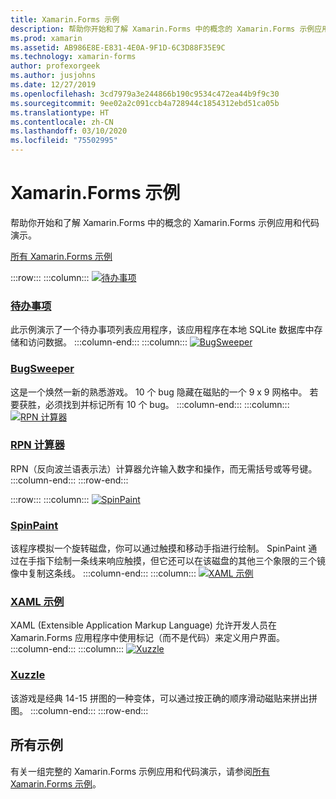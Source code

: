 ```yaml
---
title: Xamarin.Forms 示例
description: 帮助你开始和了解 Xamarin.Forms 中的概念的 Xamarin.Forms 示例应用和代码演示。
ms.prod: xamarin
ms.assetid: AB986E8E-E831-4E0A-9F1D-6C3D88F35E9C
ms.technology: xamarin-forms
author: profexorgeek
ms.author: jusjohns
ms.date: 12/27/2019
ms.openlocfilehash: 3cd7979a3e244866b190c9534c472ea44b9f9c30
ms.sourcegitcommit: 9ee02a2c091ccb4a728944c1854312ebd51ca05b
ms.translationtype: HT
ms.contentlocale: zh-CN
ms.lasthandoff: 03/10/2020
ms.locfileid: "75502995"
---
```

# <a name="xamarinforms-samples"></a>Xamarin.Forms 示例

帮助你开始和了解 Xamarin.Forms 中的概念的 Xamarin.Forms 示例应用和代码演示。

[所有 Xamarin.Forms 示例](https://docs.microsoft.com/samples/browse/?products=xamarin&term=Xamarin.Forms)

:::row:::
    :::column:::
[![待办事项](images/todo.png)](https://docs.microsoft.com/samples/xamarin/xamarin-forms-samples/todo/)

### <a name="todo"></a>[待办事项](https://docs.microsoft.com/samples/xamarin/xamarin-forms-samples/todo/)

此示例演示了一个待办事项列表应用程序，该应用程序在本地 SQLite 数据库中存储和访问数据。
    :::column-end:::
    :::column:::
[![BugSweeper](images/bugsweeper.png)](https://docs.microsoft.com/samples/xamarin/xamarin-forms-samples/bugsweeper/)

### <a name="bugsweeper"></a>[BugSweeper](https://docs.microsoft.com/samples/xamarin/xamarin-forms-samples/bugsweeper/)

这是一个焕然一新的熟悉游戏。 10 个 bug 隐藏在磁贴的一个 9 x 9 网格中。 若要获胜，必须找到并标记所有 10 个 bug。
    :::column-end:::
    :::column:::
[![RPN 计算器](images/rpncalc.png)](https://docs.microsoft.com/samples/xamarin/xamarin-forms-samples/rpncalculator/)

### <a name="rpn-calculator"></a>[RPN 计算器](https://docs.microsoft.com/samples/xamarin/xamarin-forms-samples/rpncalculator/)

RPN（反向波兰语表示法）计算器允许输入数字和操作，而无需括号或等号键。
    :::column-end:::
:::row-end:::

:::row:::
    :::column:::
[![SpinPaint](images/spinpaint.png)](https://docs.microsoft.com/samples/xamarin/xamarin-forms-samples/skiasharpforms-spinpaint/)

### <a name="spinpaint"></a>[SpinPaint](https://docs.microsoft.com/samples/xamarin/xamarin-forms-samples/skiasharpforms-spinpaint/)

该程序模拟一个旋转磁盘，你可以通过触摸和移动手指进行绘制。 SpinPaint 通过在手指下绘制一条线来响应触摸，但它还可以在该磁盘的其他三个象限的三个镜像中复制这条线。
    :::column-end:::
    :::column:::
[![XAML 示例](images/xaml.png)](https://docs.microsoft.com/samples/xamarin/xamarin-forms-samples/xamlsamples/)

### <a name="xaml-samples"></a>[XAML 示例](https://docs.microsoft.com/samples/xamarin/xamarin-forms-samples/xamlsamples/)

XAML (Extensible Application Markup Language) 允许开发人员在 Xamarin.Forms 应用程序中使用标记（而不是代码）来定义用户界面。
    :::column-end:::
        :::column:::
[![Xuzzle](images/xuzzle.png)](https://docs.microsoft.com/samples/xamarin/mobile-samples/liveplayer-xamagonxuzzlelp/)

### <a name="xuzzle"></a>[Xuzzle](https://docs.microsoft.com/samples/xamarin/mobile-samples/liveplayer-xamagonxuzzlelp/)

该游戏是经典 14-15 拼图的一种变体，可以通过按正确的顺序滑动磁贴来拼出拼图。
    :::column-end:::
:::row-end:::

## <a name="all-samples"></a>所有示例

有关一组完整的 Xamarin.Forms 示例应用和代码演示，请参阅[所有 Xamarin.Forms 示例](https://docs.microsoft.com/samples/browse/?products=xamarin&term=Xamarin.Forms)。